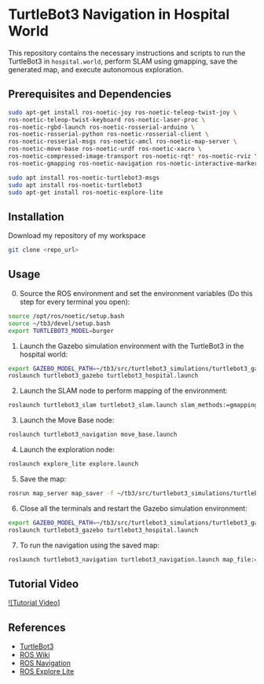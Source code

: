 # TurtleBot3 Navigation in Hospital World

This repository contains the necessary instructions and scripts to run the TurtleBot3 in `hospital.world`, perform SLAM using gmapping, save the generated map, and execute autonomous exploration.

## Prerequisites and Dependencies

```bash
sudo apt-get install ros-noetic-joy ros-noetic-teleop-twist-joy \
ros-noetic-teleop-twist-keyboard ros-noetic-laser-proc \
ros-noetic-rgbd-launch ros-noetic-rosserial-arduino \
ros-noetic-rosserial-python ros-noetic-rosserial-client \
ros-noetic-rosserial-msgs ros-noetic-amcl ros-noetic-map-server \
ros-noetic-move-base ros-noetic-urdf ros-noetic-xacro \
ros-noetic-compressed-image-transport ros-noetic-rqt* ros-noetic-rviz \
ros-noetic-gmapping ros-noetic-navigation ros-noetic-interactive-markers

sudo apt install ros-noetic-turtlebot3-msgs
sudo apt install ros-noetic-turtlebot3
sudo apt-get install ros-noetic-explore-lite
```

## Installation
Download my repository of my workspace

```bash
git clone <repo_url>
```

## Usage

0. Source the ROS environment and set the environment variables (Do this step for every terminal you open):
```bash
source /opt/ros/noetic/setup.bash
source ~/tb3/devel/setup.bash
export TURTLEBOT3_MODEL=burger
```
1. Launch the Gazebo simulation environment with the TurtleBot3 in the hospital world:
```bash
export GAZEBO_MODEL_PATH=~/tb3/src/turtlebot3_simulations/turtlebot3_gazebo/Dataset/worlds/hospital/models
roslaunch turtlebot3_gazebo turtlebot3_hospital.launch
```
2. Launch the SLAM node to perform mapping of the environment:
```bash
roslaunch turtlebot3_slam turtlebot3_slam.launch slam_methods:=gmapping
```
3. Launch the Move Base node:
```bash
roslaunch turtlebot3_navigation move_base.launch
```
4. Launch the exploration node:
```bash
roslaunch explore_lite explore.launch
```
5. Save the map:
```bash
rosrun map_server map_saver -f ~/tb3/src/turtlebot3_simulations/turtlebot3_gazebo/Dataset/worlds/hospital/maps/hospital_map
```
6. Close all the terminals and restart the Gazebo simulation environment:
```bash
export GAZEBO_MODEL_PATH=~/tb3/src/turtlebot3_simulations/turtlebot3_gazebo/Dataset/worlds/hospital/models
roslaunch turtlebot3_gazebo turtlebot3_hospital.launch
```
7. To run the navigation using the saved map:
```bash
roslaunch turtlebot3_navigation turtlebot3_navigation.launch map_file:=$HOME/tb3/src/turtlebot3_simulations/turtlebot3_gazebo/Dataset/worlds/hospital/maps/hospital_map.yaml
```

## Tutorial Video
[![Tutorial Video]](https://youtu.be/5H19_gXglJ8)

## References
- [TurtleBot3](https://emanual.robotis.com/docs/en/platform/turtlebot3/overview/)
- [ROS Wiki](http://wiki.ros.org/)
- [ROS Navigation](http://wiki.ros.org/navigation)
- [ROS Explore Lite](http://wiki.ros.org/explore_lite)

